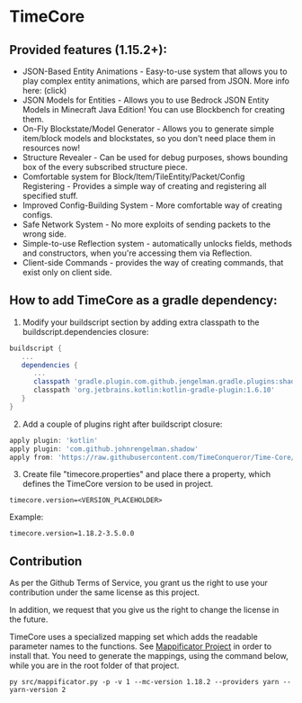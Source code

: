 # TimeCore

## Provided features (1.15.2+):
* JSON-Based Entity Animations - Easy-to-use system that allows you to play complex entity animations, which are parsed from JSON. More info here: (click)
* JSON Models for Entities - Allows you to use Bedrock JSON Entity Models in Minecraft Java Edition! You can use Blockbench for creating them.
* On-Fly Blockstate/Model Generator - Allows you to generate simple item/block models and blockstates, so you don't need place them in resources now!
* Structure Revealer - Can be used for debug purposes, shows bounding box of the every subscribed structure piece.
* Comfortable system for Block/Item/TileEntity/Packet/Config Registering - Provides a simple way of creating and registering all specified stuff.
* Improved Config-Building System - More comfortable way of creating configs.
* Safe Network System - No more exploits of sending packets to the wrong side.
* Simple-to-use Reflection system - automatically unlocks fields, methods and constructors, when you're accessing them via Reflection.
* Client-side Commands - provides the way of creating commands, that exist only on client side.

## How to add TimeCore as a gradle dependency:
1. Modify your buildscript section by adding extra classpath to the buildscript.dependencies closure:

```groovy
buildscript {
   ...
   dependencies {
      ...
      classpath 'gradle.plugin.com.github.jengelman.gradle.plugins:shadow:7.0.0'
      classpath 'org.jetbrains.kotlin:kotlin-gradle-plugin:1.6.10'
   }
}
```

2. Add a couple of plugins right after buildscript closure:

```groovy
apply plugin: 'kotlin'
apply plugin: 'com.github.johnrengelman.shadow'
apply from: 'https://raw.githubusercontent.com/TimeConqueror/Time-Core/1.18/gradle/scripts/timecore.gradle'
```

3. Create file "timecore.properties" and place there a property, which defines the TimeCore version to be used in
   project.

```properties
timecore.version=<VERSION_PLACEHOLDER>
```

Example:

```properties
timecore.version=1.18.2-3.5.0.0
```

## Contribution

As per the Github Terms of Service, you grant us the right to use your contribution under the same license as this
project.

In addition, we request that you give us the right to change the license in the future.

TimeCore uses a specialized mapping set which adds the readable parameter names to the functions.
See [Mappificator Project](https://github.com/alcatrazEscapee/Mappificator) in order to install that. You need to
generate the mappings, using the command below, while you are in the root folder of that project.

```
py src/mappificator.py -p -v 1 --mc-version 1.18.2 --providers yarn --yarn-version 2
```